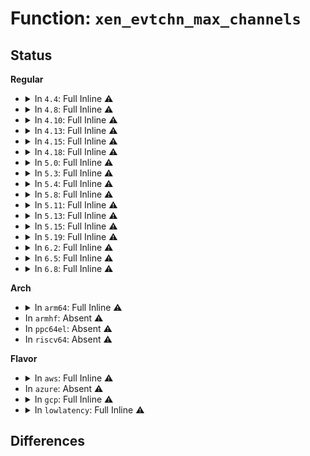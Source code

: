 # Function: <code>xen_evtchn_max_channels</code>

## Status
<b>Regular</b>
<ul>
<li>
<details>
<summary>In <code>4.4</code>: Full Inline ⚠️</summary>

**Collision:** Unique Static

**Inline:** Full

**Transformation:** False

**Instances:**

```
In drivers/xen/events/events_base.c (ffffffff814c77d6)
Location: drivers/xen/events/events_internal.h:85
Inline: True
Inline callers:
  - drivers/xen/events/events_base.c:set_evtchn_to_irq
  - drivers/xen/events/events_base.c:get_evtchn_to_irq
  - drivers/xen/events/events_base.c:evtchn_get
  - drivers/xen/events/events_base.c:bind_evtchn_to_irq
  - drivers/xen/events/events_base.c:bind_virq_to_irq
  - drivers/xen/events/events_base.c:xen_irq_resume
  - drivers/xen/events/events_base.c:xen_init_IRQ
```
</details>
</li>
<li>
<details>
<summary>In <code>4.8</code>: Full Inline ⚠️</summary>

**Collision:** Unique Static

**Inline:** Full

**Transformation:** False

**Instances:**

```
In drivers/xen/events/events_base.c (ffffffff81fd0f19)
Location: drivers/xen/events/events_internal.h:85
Inline: True
Inline callers:
  - drivers/xen/events/events_base.c:xen_init_IRQ
  - drivers/xen/events/events_base.c:xen_irq_resume
  - drivers/xen/events/events_base.c:evtchn_get
  - drivers/xen/events/events_base.c:bind_virq_to_irq
  - drivers/xen/events/events_base.c:bind_evtchn_to_irq
  - drivers/xen/events/events_base.c:get_evtchn_to_irq
  - drivers/xen/events/events_base.c:set_evtchn_to_irq
```
</details>
</li>
<li>
<details>
<summary>In <code>4.10</code>: Full Inline ⚠️</summary>

**Collision:** Unique Static

**Inline:** Full

**Transformation:** False

**Instances:**

```
In drivers/xen/events/events_base.c (ffffffff8200e891)
Location: drivers/xen/events/events_internal.h:85
Inline: True
Inline callers:
  - drivers/xen/events/events_base.c:xen_init_IRQ
  - drivers/xen/events/events_base.c:xen_irq_resume
  - drivers/xen/events/events_base.c:evtchn_get
  - drivers/xen/events/events_base.c:bind_virq_to_irq
  - drivers/xen/events/events_base.c:bind_evtchn_to_irq
  - drivers/xen/events/events_base.c:get_evtchn_to_irq
  - drivers/xen/events/events_base.c:set_evtchn_to_irq
```
</details>
</li>
<li>
<details>
<summary>In <code>4.13</code>: Full Inline ⚠️</summary>

**Collision:** Unique Static

**Inline:** Full

**Transformation:** False

**Instances:**

```
In drivers/xen/events/events_base.c (ffffffff820f0341)
Location: drivers/xen/events/events_internal.h:85
Inline: True
Inline callers:
  - drivers/xen/events/events_base.c:xen_init_IRQ
  - drivers/xen/events/events_base.c:xen_irq_resume
  - drivers/xen/events/events_base.c:evtchn_get
  - drivers/xen/events/events_base.c:bind_virq_to_irq
  - drivers/xen/events/events_base.c:bind_evtchn_to_irq
  - drivers/xen/events/events_base.c:get_evtchn_to_irq
  - drivers/xen/events/events_base.c:set_evtchn_to_irq
```
</details>
</li>
<li>
<details>
<summary>In <code>4.15</code>: Full Inline ⚠️</summary>

**Collision:** Unique Static

**Inline:** Full

**Transformation:** False

**Instances:**

```
In drivers/xen/events/events_base.c (ffffffff826f9b42)
Location: drivers/xen/events/events_internal.h:85
Inline: True
Inline callers:
  - drivers/xen/events/events_base.c:xen_init_IRQ
  - drivers/xen/events/events_base.c:xen_irq_resume
  - drivers/xen/events/events_base.c:evtchn_get
  - drivers/xen/events/events_base.c:bind_virq_to_irq
  - drivers/xen/events/events_base.c:bind_evtchn_to_irq
  - drivers/xen/events/events_base.c:get_evtchn_to_irq
  - drivers/xen/events/events_base.c:set_evtchn_to_irq
```
</details>
</li>
<li>
<details>
<summary>In <code>4.18</code>: Full Inline ⚠️</summary>

**Collision:** Unique Static

**Inline:** Full

**Transformation:** False

**Instances:**

```
In drivers/xen/events/events_base.c (ffffffff82723edf)
Location: drivers/xen/events/events_internal.h:85
Inline: True
Inline callers:
  - drivers/xen/events/events_base.c:xen_init_IRQ
  - drivers/xen/events/events_base.c:xen_irq_resume
  - drivers/xen/events/events_base.c:evtchn_get
  - drivers/xen/events/events_base.c:bind_virq_to_irq
  - drivers/xen/events/events_base.c:bind_evtchn_to_irq
  - drivers/xen/events/events_base.c:get_evtchn_to_irq
  - drivers/xen/events/events_base.c:set_evtchn_to_irq
```
</details>
</li>
<li>
<details>
<summary>In <code>5.0</code>: Full Inline ⚠️</summary>

**Collision:** Unique Static

**Inline:** Full

**Transformation:** False

**Instances:**

```
In drivers/xen/events/events_base.c (ffffffff828dc0b8)
Location: drivers/xen/events/events_internal.h:85
Inline: True
Inline callers:
  - drivers/xen/events/events_base.c:xen_init_IRQ
  - drivers/xen/events/events_base.c:xen_irq_resume
  - drivers/xen/events/events_base.c:evtchn_get
  - drivers/xen/events/events_base.c:bind_virq_to_irq
  - drivers/xen/events/events_base.c:bind_evtchn_to_irq
  - drivers/xen/events/events_base.c:get_evtchn_to_irq
  - drivers/xen/events/events_base.c:set_evtchn_to_irq
```
</details>
</li>
<li>
<details>
<summary>In <code>5.3</code>: Full Inline ⚠️</summary>

**Collision:** Unique Static

**Inline:** Full

**Transformation:** False

**Instances:**

```
In drivers/xen/events/events_base.c (ffffffff828f69b1)
Location: drivers/xen/events/events_internal.h:83
Inline: True
Inline callers:
  - drivers/xen/events/events_base.c:xen_init_IRQ
  - drivers/xen/events/events_base.c:xen_irq_resume
  - drivers/xen/events/events_base.c:evtchn_get
  - drivers/xen/events/events_base.c:bind_virq_to_irq
  - drivers/xen/events/events_base.c:bind_evtchn_to_irq
  - drivers/xen/events/events_base.c:get_evtchn_to_irq
  - drivers/xen/events/events_base.c:set_evtchn_to_irq
```
</details>
</li>
<li>
<details>
<summary>In <code>5.4</code>: Full Inline ⚠️</summary>

**Collision:** Unique Static

**Inline:** Full

**Transformation:** False

**Instances:**

```
In drivers/xen/events/events_base.c (ffffffff828ffa08)
Location: drivers/xen/events/events_internal.h:83
Inline: True
Inline callers:
  - drivers/xen/events/events_base.c:xen_init_IRQ
  - drivers/xen/events/events_base.c:xen_irq_resume
  - drivers/xen/events/events_base.c:evtchn_get
  - drivers/xen/events/events_base.c:bind_virq_to_irq
  - drivers/xen/events/events_base.c:bind_evtchn_to_irq
  - drivers/xen/events/events_base.c:get_evtchn_to_irq
  - drivers/xen/events/events_base.c:set_evtchn_to_irq
```
</details>
</li>
<li>
<details>
<summary>In <code>5.8</code>: Full Inline ⚠️</summary>

**Collision:** Unique Static

**Inline:** Full

**Transformation:** False

**Instances:**

```
In drivers/xen/events/events_base.c (ffffffff82d16d8b)
Location: drivers/xen/events/events_internal.h:83
Inline: True
Inline callers:
  - drivers/xen/events/events_base.c:xen_init_IRQ
  - drivers/xen/events/events_base.c:xen_irq_resume
  - drivers/xen/events/events_base.c:evtchn_get
  - drivers/xen/events/events_base.c:bind_virq_to_irq
  - drivers/xen/events/events_base.c:bind_evtchn_to_irq
  - drivers/xen/events/events_base.c:get_evtchn_to_irq
  - drivers/xen/events/events_base.c:set_evtchn_to_irq
```
</details>
</li>
<li>
<details>
<summary>In <code>5.11</code>: Full Inline ⚠️</summary>

**Collision:** Unique Static

**Inline:** Full

**Transformation:** False

**Instances:**

```
In drivers/xen/events/events_base.c (ffffffff8300497d)
Location: drivers/xen/events/events_internal.h:41
Inline: True
Inline callers:
  - drivers/xen/events/events_base.c:xen_init_IRQ
  - drivers/xen/events/events_base.c:xen_irq_resume
  - drivers/xen/events/events_base.c:evtchn_get
  - drivers/xen/events/events_base.c:bind_virq_to_irq
  - drivers/xen/events/events_base.c:bind_evtchn_to_irq_chip
  - drivers/xen/events/events_base.c:get_evtchn_to_irq
  - drivers/xen/events/events_base.c:set_evtchn_to_irq
```
</details>
</li>
<li>
<details>
<summary>In <code>5.13</code>: Full Inline ⚠️</summary>

**Collision:** Unique Static

**Inline:** Full

**Transformation:** False

**Instances:**

```
In drivers/xen/events/events_base.c (ffffffff8320f435)
Location: drivers/xen/events/events_internal.h:41
Inline: True
Inline callers:
  - drivers/xen/events/events_base.c:xen_init_IRQ
  - drivers/xen/events/events_base.c:xen_irq_resume
  - drivers/xen/events/events_base.c:evtchn_get
  - drivers/xen/events/events_base.c:bind_virq_to_irq
  - drivers/xen/events/events_base.c:bind_evtchn_to_irq_chip
  - drivers/xen/events/events_base.c:get_evtchn_to_irq
  - drivers/xen/events/events_base.c:set_evtchn_to_irq
```
</details>
</li>
<li>
<details>
<summary>In <code>5.15</code>: Full Inline ⚠️</summary>

**Collision:** Unique Static

**Inline:** Full

**Transformation:** False

**Instances:**

```
In drivers/xen/events/events_base.c (ffffffff832f83dc)
Location: drivers/xen/events/events_internal.h:41
Inline: True
Inline callers:
  - drivers/xen/events/events_base.c:xen_init_IRQ
  - drivers/xen/events/events_base.c:xen_irq_resume
  - drivers/xen/events/events_base.c:evtchn_get
  - drivers/xen/events/events_base.c:bind_virq_to_irq
  - drivers/xen/events/events_base.c:bind_evtchn_to_irq_chip
  - drivers/xen/events/events_base.c:get_evtchn_to_irq
  - drivers/xen/events/events_base.c:set_evtchn_to_irq
```
</details>
</li>
<li>
<details>
<summary>In <code>5.19</code>: Full Inline ⚠️</summary>

**Collision:** Unique Static

**Inline:** Full

**Transformation:** False

**Instances:**

```
In drivers/xen/events/events_base.c (ffffffff834b0c14)
Location: drivers/xen/events/events_internal.h:41
Inline: True
Inline callers:
  - drivers/xen/events/events_base.c:xen_init_IRQ
  - drivers/xen/events/events_base.c:xen_irq_resume
  - drivers/xen/events/events_base.c:evtchn_get
  - drivers/xen/events/events_base.c:bind_virq_to_irq
  - drivers/xen/events/events_base.c:bind_evtchn_to_irq_chip
  - drivers/xen/events/events_base.c:get_evtchn_to_irq
  - drivers/xen/events/events_base.c:set_evtchn_to_irq
```
</details>
</li>
<li>
<details>
<summary>In <code>6.2</code>: Full Inline ⚠️</summary>

**Collision:** Unique Static

**Inline:** Full

**Transformation:** False

**Instances:**

```
In drivers/xen/events/events_base.c (ffffffff83eeaa45)
Location: drivers/xen/events/events_internal.h:41
Inline: True
Inline callers:
  - drivers/xen/events/events_base.c:xen_init_IRQ
  - drivers/xen/events/events_base.c:xen_irq_resume
  - drivers/xen/events/events_base.c:evtchn_get
  - drivers/xen/events/events_base.c:bind_virq_to_irq
  - drivers/xen/events/events_base.c:bind_evtchn_to_irq_chip
  - drivers/xen/events/events_base.c:get_evtchn_to_irq
  - drivers/xen/events/events_base.c:set_evtchn_to_irq
```
</details>
</li>
<li>
<details>
<summary>In <code>6.5</code>: Full Inline ⚠️</summary>

**Collision:** Unique Static

**Inline:** Full

**Transformation:** False

**Instances:**

```
In drivers/xen/events/events_base.c (ffffffff83710435)
Location: drivers/xen/events/events_internal.h:41
Inline: True
Inline callers:
  - drivers/xen/events/events_base.c:xen_init_IRQ
  - drivers/xen/events/events_base.c:xen_irq_resume
  - drivers/xen/events/events_base.c:evtchn_get
  - drivers/xen/events/events_base.c:bind_virq_to_irq
  - drivers/xen/events/events_base.c:bind_evtchn_to_irq_chip
  - drivers/xen/events/events_base.c:get_evtchn_to_irq
  - drivers/xen/events/events_base.c:set_evtchn_to_irq
```
</details>
</li>
<li>
<details>
<summary>In <code>6.8</code>: Full Inline ⚠️</summary>

**Collision:** Unique Static

**Inline:** Full

**Transformation:** False

**Instances:**

```
In drivers/xen/events/events_base.c (ffffffff83943db5)
Location: drivers/xen/events/events_internal.h:40
Inline: True
Inline callers:
  - drivers/xen/events/events_base.c:xen_init_IRQ
  - drivers/xen/events/events_base.c:xen_irq_resume
  - drivers/xen/events/events_base.c:evtchn_get
  - drivers/xen/events/events_base.c:bind_virq_to_irq
  - drivers/xen/events/events_base.c:bind_evtchn_to_irq_chip
  - drivers/xen/events/events_base.c:evtchn_to_info
  - drivers/xen/events/events_base.c:set_evtchn_to_irq
```
</details>
</li>
</ul>
<b>Arch</b>
<ul>
<li>
<details>
<summary>In <code>arm64</code>: Full Inline ⚠️</summary>

**Collision:** Unique Static

**Inline:** Full

**Transformation:** False

**Instances:**

```
In drivers/xen/events/events_base.c (ffff8000114919ac)
Location: drivers/xen/events/events_internal.h:83
Inline: True
Inline callers:
  - drivers/xen/events/events_base.c:xen_init_IRQ
  - drivers/xen/events/events_base.c:xen_irq_resume
  - drivers/xen/events/events_base.c:evtchn_get
  - drivers/xen/events/events_base.c:bind_virq_to_irq
  - drivers/xen/events/events_base.c:bind_evtchn_to_irq
  - drivers/xen/events/events_base.c:get_evtchn_to_irq
  - drivers/xen/events/events_base.c:set_evtchn_to_irq
```
</details>
</li>
<li>
In <code>armhf</code>: Absent ⚠️
</li>
<li>
In <code>ppc64el</code>: Absent ⚠️
</li>
<li>
In <code>riscv64</code>: Absent ⚠️
</li>
</ul>
<b>Flavor</b>
<ul>
<li>
<details>
<summary>In <code>aws</code>: Full Inline ⚠️</summary>

**Collision:** Unique Static

**Inline:** Full

**Transformation:** False

**Instances:**

```
In drivers/xen/events/events_base.c (ffffffff828e7225)
Location: drivers/xen/events/events_internal.h:83
Inline: True
Inline callers:
  - drivers/xen/events/events_base.c:xen_init_IRQ
  - drivers/xen/events/events_base.c:xen_irq_resume
  - drivers/xen/events/events_base.c:evtchn_get
  - drivers/xen/events/events_base.c:bind_virq_to_irq
  - drivers/xen/events/events_base.c:bind_evtchn_to_irq
  - drivers/xen/events/events_base.c:get_evtchn_to_irq
  - drivers/xen/events/events_base.c:set_evtchn_to_irq
```
</details>
</li>
<li>
In <code>azure</code>: Absent ⚠️
</li>
<li>
<details>
<summary>In <code>gcp</code>: Full Inline ⚠️</summary>

**Collision:** Unique Static

**Inline:** Full

**Transformation:** False

**Instances:**

```
In drivers/xen/events/events_base.c (ffffffff828fad2b)
Location: drivers/xen/events/events_internal.h:83
Inline: True
Inline callers:
  - drivers/xen/events/events_base.c:xen_init_IRQ
  - drivers/xen/events/events_base.c:xen_irq_resume
  - drivers/xen/events/events_base.c:evtchn_get
  - drivers/xen/events/events_base.c:bind_virq_to_irq
  - drivers/xen/events/events_base.c:bind_evtchn_to_irq
  - drivers/xen/events/events_base.c:get_evtchn_to_irq
  - drivers/xen/events/events_base.c:set_evtchn_to_irq
```
</details>
</li>
<li>
<details>
<summary>In <code>lowlatency</code>: Full Inline ⚠️</summary>

**Collision:** Unique Static

**Inline:** Full

**Transformation:** False

**Instances:**

```
In drivers/xen/events/events_base.c (ffffffff82900a5c)
Location: drivers/xen/events/events_internal.h:83
Inline: True
Inline callers:
  - drivers/xen/events/events_base.c:xen_init_IRQ
  - drivers/xen/events/events_base.c:xen_irq_resume
  - drivers/xen/events/events_base.c:evtchn_get
  - drivers/xen/events/events_base.c:bind_virq_to_irq
  - drivers/xen/events/events_base.c:bind_evtchn_to_irq
  - drivers/xen/events/events_base.c:get_evtchn_to_irq
  - drivers/xen/events/events_base.c:set_evtchn_to_irq
```
</details>
</li>
</ul>

## Differences
